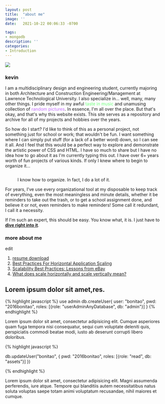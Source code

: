 ```yaml
---
layout: post
title:  "about me"
image: ''
date:   2021-10-22 00:06:33 -0700

tags:
- mongodb
description: ''
categories:
- Introduction
---
```


<img src="https://c.tenor.com/pvFJwncehzIAAAAM/hello-there-private-from-penguins-of-madagascar.gif">

### kevin

I am a multidisciplinary design and engineering student, currently majoring in both Architecture and Construction Engineering/Management at Lawrence Technological University. I also specialize in... well, many, many other things. I pride myself in my awful <a href="https://open.spotify.com/playlist/1j9VyQhRDsZ5gbgfVuhGyY?si=66fe595fc96b41ac" style="text-decoration:none;"><span style="color:#6EFF7D">taste in music</span></a> and unamusing collection of <a href="https://imgur.com/a/N5Lu6z9" style="text-decoration:none;"><span style="color:#C56EFF">random pictures</span></a>. In essence, I'm all over the place. But that's okay, and that's why this website exists. This site serves as a repository and archive for all of my projects and hobbies over the years.

So how do I start? I'd like to think of this as a personal project, not something just for school or work; that wouldn't be fun. I want something where I can simply put stuff (for a lack of a better word) down, so I can see it all. And I feel that this would be a perfect way to explore and demonstrate the artistic power of CSS and HTML. I have so much to share but I have no idea how to go about it as I'm currently typing this out. I have over 6+ years worth of fun projects of various kinds. If only I knew where to begin to organize it...

<figure class="foto-legenda">
	<img src="{{ "https://memegenerator.net/img/instances/72587001/organization-organization-everywhere.jpg"}}" alt="">
	<figcaption> <p>I know how to organize. In fact, I do a lot of it.</p>
	</figcaption>
</figure>

For years, I've use every organizational tool at my disposable to keep track of everything, even the most meaningless and minute details, whether it be reminders to take out the trash, or to get a school assignment done, and believe it or not, even reminders to make reminders! Some call it redundant, I call it a necessity. 

If I'm such an expert, this should be easy. You know what, it is. I just have to <a href="https://kevinesmaell.github.io/projects/">**dive right into it**</a>.


### more about me

edit


1. <a href="http://dba.stackexchange.com/questions/4508/what-does-horizontal-scaling-mean" target="_blank">resume download</a>
2. <a href="https://blog.openshift.com/best-practices-for-horizontal-application-scaling/" target="_blank">Best Practices For Horizontal Application Scaling</a>
3. <a href="http://www.infoq.com/articles/ebay-scalability-best-practices" target="_blank">Scalability Best Practices: Lessons from eBay</a>
4. <a href="http://stackoverflow.com/questions/5401992/what-does-scale-horizontally-and-scale-vertically-mean" target="_blank">What does scale horizontally and scale vertically mean?</a>

## Lorem ipsum dolor sit amet,res.


{% highlight javascript %}
use admin
db.createUser{
	user: "bonitao",
	pwd: "2016bonitao",
	roles: [{role: "userAdminAnyDatabase", db: "admin"}]
}
{% endhighlight %}

Lorem ipsum dolor sit amet, consectetur adipisicing elit. Cumque asperiores quam fuga tempora nisi consequatur, sequi cum voluptate deleniti quis, perspiciatis commodi beatae modi, iusto ab deserunt corrupti libero doloribus.

{% highlight javascript %}

db.updateUser("bonitao",
{
	pwd: "2016bonitao",
	roles: [{role: "read", db: "assets"}]
})

{% endhighlight %}

Lorem ipsum dolor sit amet, consectetur adipisicing elit. Magni assumenda perferendis, iure atque. Tempore qui blanditiis autem necessitatibus natus soluta voluptas saepe totam animi voluptatum recusandae, nihil maiores et cumque.

<img src="https://octodex.github.com/images/codercat.jpg" alt="">
